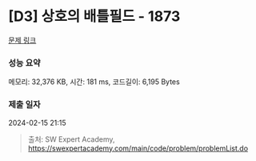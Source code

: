 # [D3] 상호의 배틀필드 - 1873 

[문제 링크](https://swexpertacademy.com/main/code/problem/problemDetail.do?contestProbId=AV5LyE7KD2ADFAXc) 

### 성능 요약

메모리: 32,376 KB, 시간: 181 ms, 코드길이: 6,195 Bytes

### 제출 일자

2024-02-15 21:15



> 출처: SW Expert Academy, https://swexpertacademy.com/main/code/problem/problemList.do